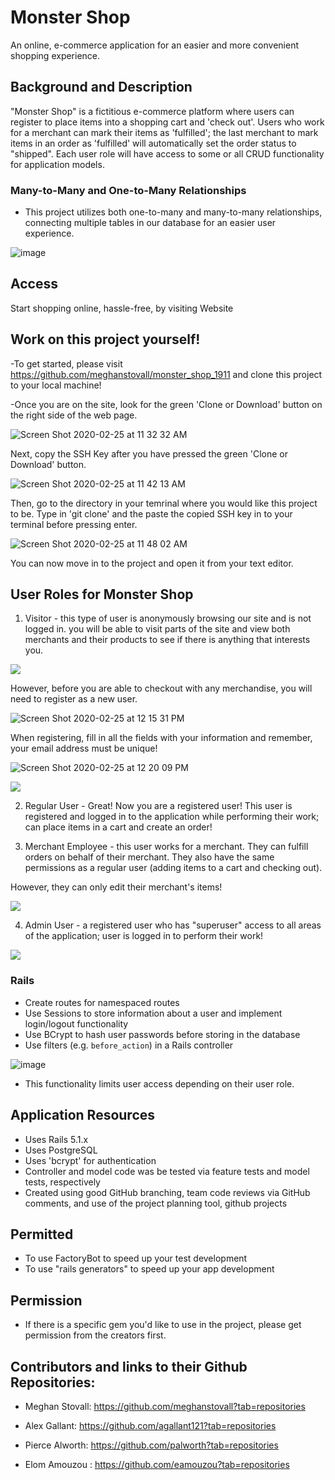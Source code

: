 # Monster Shop
An online, e-commerce application for an easier and more convenient shopping experience.

## Background and Description

"Monster Shop" is a fictitious e-commerce platform where users can register to place items into a shopping cart and 'check out'. Users who work for a merchant can mark their items as 'fulfilled'; the last merchant to mark items in an order as 'fulfilled' will automatically set the order status to "shipped". Each user role will have access to some or all CRUD functionality for application models.

### Many-to-Many and One-to-Many Relationships
* This project utilizes both one-to-many and many-to-many relationships, connecting multiple tables in our database for an easier user experience.

![image](https://user-images.githubusercontent.com/52808022/75277723-cc8a2200-57c5-11ea-89be-5e897431213d.png)

## Access
Start shopping online, hassle-free, by visiting Website

## Work on this project yourself!
-To get started, please visit https://github.com/meghanstovall/monster_shop_1911 and clone this project to your local machine!

-Once you are on the site, look for the green 'Clone or Download' button on the right side of the web page.

![Screen Shot 2020-02-25 at 11 32 32 AM](https://user-images.githubusercontent.com/52808022/75276092-bf1f6880-57c2-11ea-977a-8f885322cd15.png)

Next, copy the SSH Key after you have pressed the green 'Clone or Download' button.

![Screen Shot 2020-02-25 at 11 42 13 AM](https://user-images.githubusercontent.com/52808022/75276756-02c6a200-57c4-11ea-9026-aa60d1ff1e62.png)

Then, go to the directory in your temrinal where you would like
this project to be. Type in 'git clone' and the paste the copied SSH key in to your terminal before pressing enter.

![Screen Shot 2020-02-25 at 11 48 02 AM](https://user-images.githubusercontent.com/52808022/75277652-a2386480-57c5-11ea-935e-af97b41d8bbb.png)

You can now move in to the project and open it from your text editor.

## User Roles for Monster Shop

1. Visitor - this type of user is anonymously browsing our site and is not logged in. you will be able to visit parts of the site and view both merchants and their products to see if there is anything that interests you. 

![](https://media.giphy.com/media/KxzIoPXhASyOE7O7H2/giphy.gif)

However, before you are able to checkout with any merchandise, you will need to register as a new user.

![Screen Shot 2020-02-25 at 12 15 31 PM](https://user-images.githubusercontent.com/52808022/75279470-e711ca80-57c8-11ea-9847-84aa1add641c.png)

When registering, fill in all the fields with your information and remember, your email address must be unique!

![Screen Shot 2020-02-25 at 12 20 09 PM](https://user-images.githubusercontent.com/52808022/75279721-538cc980-57c9-11ea-94b1-6030d19ec058.png)

![](https://media.giphy.com/media/YPQHMVcdurJHilF5TW/giphy.gif)

2. Regular User - Great! Now you are a registered user! This user is registered and logged in to the application while performing their work; can place items in a cart and create an order!

3. Merchant Employee - this user works for a merchant. They can fulfill orders on behalf of their merchant. They also have the same permissions as a regular user (adding items to a cart and checking out). 

However, they can only edit their merchant's items!

![](https://media.giphy.com/media/MDxmWzXsjVuPN5xzaH/giphy.gif)

4. Admin User - a registered user who has "superuser" access to all areas of the application; user is logged in to perform their work!

![](https://media.giphy.com/media/hun5l0YNuYfrB7s5Ng/giphy.gif)

### Rails
* Create routes for namespaced routes
* Use Sessions to store information about a user and implement login/logout functionality
* Use BCrypt to hash user passwords before storing in the database
* Use filters (e.g. `before_action`) in a Rails controller

![image](https://user-images.githubusercontent.com/52808022/75459751-b2734f80-593d-11ea-9f36-6881e76ea8e0.png)

* This functionality limits user access depending on their user role.

## Application Resources

- Uses Rails 5.1.x
- Uses PostgreSQL
- Uses 'bcrypt' for authentication
- Controller and model code was be tested via feature tests and model tests, respectively
- Created using good GitHub branching, team code reviews via GitHub comments, and use of the project planning tool, github projects

## Permitted

- To use FactoryBot to speed up your test development
- To use "rails generators" to speed up your app development

## Permission

- If there is a specific gem you'd like to use in the project, please get permission from the creators first.


## Contributors and links to their Github Repositories:

* Meghan Stovall: https://github.com/meghanstovall?tab=repositories 

* Alex Gallant: https://github.com/agallant121?tab=repositories

* Pierce Alworth: https://github.com/palworth?tab=repositories

* Elom Amouzou : https://github.com/eamouzou?tab=repositories

